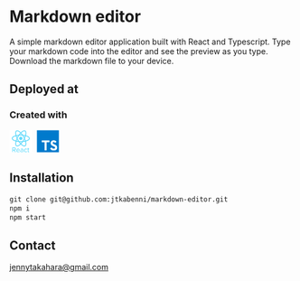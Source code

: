 # Markdown editor

A simple markdown editor application built with React and Typescript. Type your markdown code into the editor and see the preview as you type. Download the markdown file to your device.

## Deployed at

### Created with

<img src="https://github.com/devicons/devicon/blob/master/icons/react/react-original-wordmark.svg" title="React" alt="React" width="40" height="40"/>&nbsp;
<img src="https://github.com/devicons/devicon/blob/master/icons/typescript/typescript-original.svg" title="Typescript" alt="Typescript" width="40" height="40"/>&nbsp;

## Installation

```
git clone git@github.com:jtkabenni/markdown-editor.git
npm i
npm start
```

## Contact

jennytakahara@gmail.com
